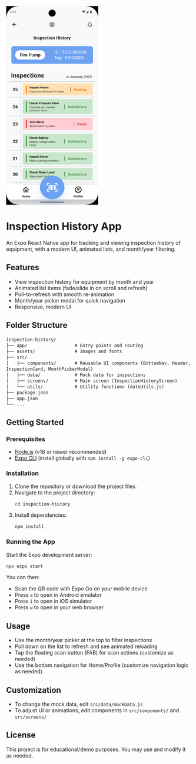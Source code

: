 <img src="assets/images/homescreen.png" width="250" height="540" />

# Inspection History App

An Expo React Native app for tracking and viewing inspection history of equipment, with a modern UI, animated lists, and month/year filtering.

## Features

- View inspection history for equipment by month and year
- Animated list items (fade/slide in on scroll and refresh)
- Pull-to-refresh with smooth re-animation
- Month/year picker modal for quick navigation
- Responsive, modern UI

## Folder Structure

```
inspection-history/
├── app/                  # Entry points and routing
├── assets/               # Images and fonts
├── src/
│   ├── components/       # Reusable UI components (BottomNav, Header, InspectionCard, MonthPickerModal)
│   ├── data/             # Mock data for inspections
│   ├── screens/          # Main screen (InspectionHistoryScreen)
│   └── utils/            # Utility functions (dateUtils.js)
├── package.json
├── app.json
└── ...
```

## Getting Started

### Prerequisites

- [Node.js](https://nodejs.org/) (v18 or newer recommended)
- [Expo CLI](https://docs.expo.dev/get-started/installation/) (install globally with `npm install -g expo-cli`)

### Installation

1. Clone the repository or download the project files.
2. Navigate to the project directory:
   ```bash
   cd inspection-history
   ```
3. Install dependencies:
   ```bash
   npm install
   ```

### Running the App

Start the Expo development server:

```bash
npx expo start
```

You can then:
- Scan the QR code with Expo Go on your mobile device
- Press `a` to open in Android emulator
- Press `i` to open in iOS simulator
- Press `w` to open in your web browser

## Usage

- Use the month/year picker at the top to filter inspections
- Pull down on the list to refresh and see animated reloading
- Tap the floating scan button (FAB) for scan actions (customize as needed)
- Use the bottom navigation for Home/Profile (customize navigation logic as needed)

## Customization

- To change the mock data, edit `src/data/mockData.js`
- To adjust UI or animations, edit components in `src/components/` and `src/screens/`

## License

This project is for educational/demo purposes. You may use and modify it as needed.
